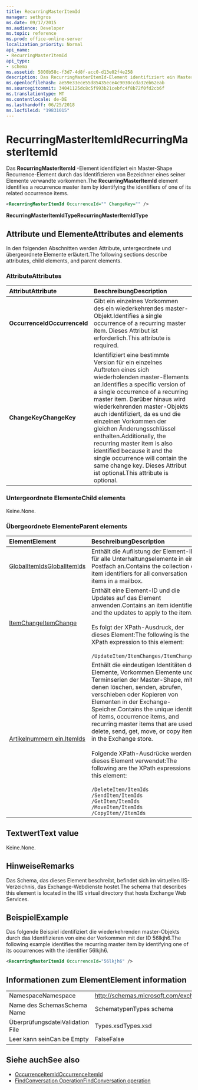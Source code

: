 ```yaml
---
title: RecurringMasterItemId
manager: sethgros
ms.date: 09/17/2015
ms.audience: Developer
ms.topic: reference
ms.prod: office-online-server
localization_priority: Normal
api_name:
- RecurringMasterItemId
api_type:
- schema
ms.assetid: 5800b58c-f3d7-4d8f-acc0-d13e02f4e258
description: Das RecurringMasterItemId-Element identifiziert ein Master-Shape Recurrence-Element durch das Identifizieren von Bezeichner eines seiner Elemente verwandte vorkommen.
ms.openlocfilehash: ae59e33ece55d85435ece4c9030ccda32eb62eab
ms.sourcegitcommit: 34041125dc8c5f993b21cebfc4f8b72f0fd2cb6f
ms.translationtype: MT
ms.contentlocale: de-DE
ms.lasthandoff: 06/25/2018
ms.locfileid: "19831015"
---
```

# <a name="recurringmasteritemid"></a><span data-ttu-id="00750-103">RecurringMasterItemId</span><span class="sxs-lookup"><span data-stu-id="00750-103">RecurringMasterItemId</span></span>

<span data-ttu-id="00750-104">Das **RecurringMasterItemId** -Element identifiziert ein Master-Shape Recurrence-Element durch das Identifizieren von Bezeichner eines seiner Elemente verwandte vorkommen.</span><span class="sxs-lookup"><span data-stu-id="00750-104">The **RecurringMasterItemId** element identifies a recurrence master item by identifying the identifiers of one of its related occurrence items.</span></span> 
  
```XML
<RecurringMasterItemId OccurrenceId="" ChangeKey="" />
```

 <span data-ttu-id="00750-105">**RecurringMasterItemIdType**</span><span class="sxs-lookup"><span data-stu-id="00750-105">**RecurringMasterItemIdType**</span></span>
## <a name="attributes-and-elements"></a><span data-ttu-id="00750-106">Attribute und Elemente</span><span class="sxs-lookup"><span data-stu-id="00750-106">Attributes and elements</span></span>

<span data-ttu-id="00750-107">In den folgenden Abschnitten werden Attribute, untergeordnete und übergeordnete Elemente erläutert.</span><span class="sxs-lookup"><span data-stu-id="00750-107">The following sections describe attributes, child elements, and parent elements.</span></span>
  
### <a name="attributes"></a><span data-ttu-id="00750-108">Attribute</span><span class="sxs-lookup"><span data-stu-id="00750-108">Attributes</span></span>

|<span data-ttu-id="00750-109">**Attribut**</span><span class="sxs-lookup"><span data-stu-id="00750-109">**Attribute**</span></span>|<span data-ttu-id="00750-110">**Beschreibung**</span><span class="sxs-lookup"><span data-stu-id="00750-110">**Description**</span></span>|
|:-----|:-----|
|<span data-ttu-id="00750-111">**OccurrenceId**</span><span class="sxs-lookup"><span data-stu-id="00750-111">**OccurrenceId**</span></span> <br/> |<span data-ttu-id="00750-112">Gibt ein einzelnes Vorkommen des ein wiederkehrendes master-Objekt.</span><span class="sxs-lookup"><span data-stu-id="00750-112">Identifies a single occurrence of a recurring master item.</span></span> <span data-ttu-id="00750-113">Dieses Attribut ist erforderlich.</span><span class="sxs-lookup"><span data-stu-id="00750-113">This attribute is required.</span></span>  <br/> |
|<span data-ttu-id="00750-114">**ChangeKey**</span><span class="sxs-lookup"><span data-stu-id="00750-114">**ChangeKey**</span></span> <br/> |<span data-ttu-id="00750-115">Identifiziert eine bestimmte Version für ein einzelnes Auftreten eines sich wiederholenden master-Elements an.</span><span class="sxs-lookup"><span data-stu-id="00750-115">Identifies a specific version of a single occurrence of a recurring master item.</span></span> <span data-ttu-id="00750-116">Darüber hinaus wird wiederkehrenden master-Objekts auch identifiziert, da es und die einzelnen Vorkommen der gleichen Änderungsschlüssel enthalten.</span><span class="sxs-lookup"><span data-stu-id="00750-116">Additionally, the recurring master item is also identified because it and the single occurrence will contain the same change key.</span></span> <span data-ttu-id="00750-117">Dieses Attribut ist optional.</span><span class="sxs-lookup"><span data-stu-id="00750-117">This attribute is optional.</span></span>  <br/> |
   
### <a name="child-elements"></a><span data-ttu-id="00750-118">Untergeordnete Elemente</span><span class="sxs-lookup"><span data-stu-id="00750-118">Child elements</span></span>

<span data-ttu-id="00750-119">Keine.</span><span class="sxs-lookup"><span data-stu-id="00750-119">None.</span></span>
  
### <a name="parent-elements"></a><span data-ttu-id="00750-120">Übergeordnete Elemente</span><span class="sxs-lookup"><span data-stu-id="00750-120">Parent elements</span></span>

|<span data-ttu-id="00750-121">**Element**</span><span class="sxs-lookup"><span data-stu-id="00750-121">**Element**</span></span>|<span data-ttu-id="00750-122">**Beschreibung**</span><span class="sxs-lookup"><span data-stu-id="00750-122">**Description**</span></span>|
|:-----|:-----|
|[<span data-ttu-id="00750-123">GlobalItemIds</span><span class="sxs-lookup"><span data-stu-id="00750-123">GlobalItemIds</span></span>](globalitemids.md) <br/> |<span data-ttu-id="00750-124">Enthält die Auflistung der Element-IDs für alle Unterhaltungselemente in einem Postfach an.</span><span class="sxs-lookup"><span data-stu-id="00750-124">Contains the collection of item identifiers for all conversation items in a mailbox.</span></span>  <br/> |
|[<span data-ttu-id="00750-125">ItemChange</span><span class="sxs-lookup"><span data-stu-id="00750-125">ItemChange</span></span>](itemchange.md) <br/> |<span data-ttu-id="00750-126">Enthält eine Element-ID und die Updates auf das Element anwenden.</span><span class="sxs-lookup"><span data-stu-id="00750-126">Contains an item identifier and the updates to apply to the item.</span></span> <br/> <br/> <span data-ttu-id="00750-127">Es folgt der XPath-Ausdruck, der dieses Element:</span><span class="sxs-lookup"><span data-stu-id="00750-127">The following is the XPath expression to this element:</span></span> <br/> <br/>  `/UpdateItem/ItemChanges/ItemChange[i]` <br/> |
|[<span data-ttu-id="00750-128">Artikelnummern ein.</span><span class="sxs-lookup"><span data-stu-id="00750-128">ItemIds</span></span>](itemids.md) <br/> | <span data-ttu-id="00750-129">Enthält die eindeutigen Identitäten der Elemente, Vorkommen Elemente und Terminserien der Master-Shape, mit denen löschen, senden, abrufen, verschieben oder Kopieren von Elementen in der Exchange-Speicher.</span><span class="sxs-lookup"><span data-stu-id="00750-129">Contains the unique identities of items, occurrence items, and recurring master items that are used to delete, send, get, move, or copy items in the Exchange store.</span></span> <br/> <br/>  <span data-ttu-id="00750-130">Folgende XPath-Ausdrücke werden für dieses Element verwendet:</span><span class="sxs-lookup"><span data-stu-id="00750-130">The following are the XPath expressions to this element:</span></span>  <br/><br/>  `/DeleteItem/ItemIds` <br/>  `/SendItem/ItemIds` <br/>  `/GetItem/ItemIds` <br/>  `/MoveItem/ItemIds` <br/>  `/CopyItem//ItemIds` <br/> |
   
## <a name="text-value"></a><span data-ttu-id="00750-131">Textwert</span><span class="sxs-lookup"><span data-stu-id="00750-131">Text value</span></span>

<span data-ttu-id="00750-132">Keine.</span><span class="sxs-lookup"><span data-stu-id="00750-132">None.</span></span>
  
## <a name="remarks"></a><span data-ttu-id="00750-133">Hinweise</span><span class="sxs-lookup"><span data-stu-id="00750-133">Remarks</span></span>

<span data-ttu-id="00750-134">Das Schema, das dieses Element beschreibt, befindet sich im virtuellen IIS-Verzeichnis, das Exchange-Webdienste hostet.</span><span class="sxs-lookup"><span data-stu-id="00750-134">The schema that describes this element is located in the IIS virtual directory that hosts Exchange Web Services.</span></span>
  
## <a name="example"></a><span data-ttu-id="00750-135">Beispiel</span><span class="sxs-lookup"><span data-stu-id="00750-135">Example</span></span>

<span data-ttu-id="00750-136">Das folgende Beispiel identifiziert die wiederkehrenden master-Objekts durch das Identifizieren von eine der Vorkommen mit der ID 56lkjh6.</span><span class="sxs-lookup"><span data-stu-id="00750-136">The following example identifies the recurring master item by identifying one of its occurrences with the identifier 56lkjh6.</span></span>
  
```XML
<RecurringMasterItemId OccurrenceId="56lkjh6" />
```

## <a name="element-information"></a><span data-ttu-id="00750-137">Informationen zum Element</span><span class="sxs-lookup"><span data-stu-id="00750-137">Element information</span></span>

|||
|:-----|:-----|
|<span data-ttu-id="00750-138">Namespace</span><span class="sxs-lookup"><span data-stu-id="00750-138">Namespace</span></span>  <br/> |http://schemas.microsoft.com/exchange/services/2006/types  <br/> |
|<span data-ttu-id="00750-139">Name des Schemas</span><span class="sxs-lookup"><span data-stu-id="00750-139">Schema Name</span></span>  <br/> |<span data-ttu-id="00750-140">Schematypen</span><span class="sxs-lookup"><span data-stu-id="00750-140">Types schema</span></span>  <br/> |
|<span data-ttu-id="00750-141">Überprüfungsdatei</span><span class="sxs-lookup"><span data-stu-id="00750-141">Validation File</span></span>  <br/> |<span data-ttu-id="00750-142">Types.xsd</span><span class="sxs-lookup"><span data-stu-id="00750-142">Types.xsd</span></span>  <br/> |
|<span data-ttu-id="00750-143">Leer kann sein</span><span class="sxs-lookup"><span data-stu-id="00750-143">Can be Empty</span></span>  <br/> |<span data-ttu-id="00750-144">False</span><span class="sxs-lookup"><span data-stu-id="00750-144">False</span></span>  <br/> |
   
## <a name="see-also"></a><span data-ttu-id="00750-145">Siehe auch</span><span class="sxs-lookup"><span data-stu-id="00750-145">See also</span></span>

- [<span data-ttu-id="00750-146">OccurrenceItemId</span><span class="sxs-lookup"><span data-stu-id="00750-146">OccurrenceItemId</span></span>](occurrenceitemid.md)
- [<span data-ttu-id="00750-147">FindConversation Operation</span><span class="sxs-lookup"><span data-stu-id="00750-147">FindConversation operation</span></span>](findconversation-operation.md)

